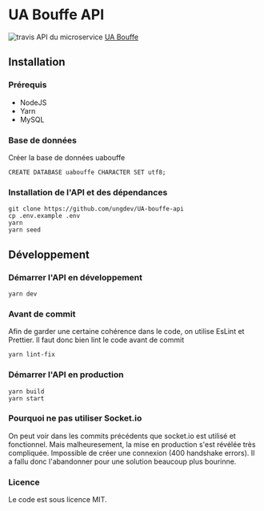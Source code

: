 
# UA Bouffe API
![travis](https://travis-ci.org/ungdev/UA-bouffe-api.svg?branch=master)
API du microservice [UA Bouffe](https://github.com/ungdev/UA-bouffe)
## Installation
### Prérequis
- NodeJS
- Yarn
- MySQL
### Base de données
Créer la base de données uabouffe
```
CREATE DATABASE uabouffe CHARACTER SET utf8;
```
### Installation de l'API et des dépendances
```
git clone https://github.com/ungdev/UA-bouffe-api
cp .env.example .env
yarn
yarn seed
```
## Développement
### Démarrer l'API en développement
```
yarn dev
```
### Avant de commit
Afin de garder une certaine cohérence dans le code, on utilise EsLint et Prettier. Il faut donc bien lint le code avant de commit
```
yarn lint-fix
```
### Démarrer l'API en production
```
yarn build
yarn start
```

### Pourquoi ne pas utiliser Socket.io
On peut voir dans les commits précédents que socket.io est utilisé et fonctionnel. Mais malheuresement, la mise en production s'est révélée très compliquée. Impossible de créer une connexion (400 handshake errors). Il a fallu donc l'abandonner pour une solution beaucoup plus bourinne.

### Licence
Le code est sous licence MIT.